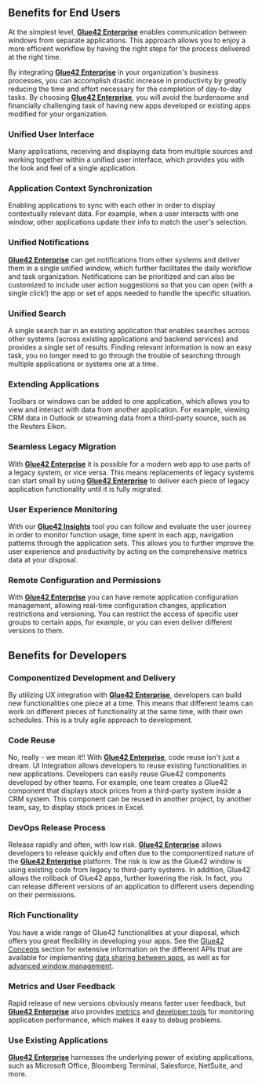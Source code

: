 ## Benefits for End Users

At the simplest level, [**Glue42 Enterprise**](https://glue42.com/enterprise/) enables communication between windows from separate applications. This approach allows you to enjoy a more efficient workflow by having the right steps for the process delivered at the right time.

By integrating [**Glue42 Enterprise**](https://glue42.com/enterprise/) in your organization's business processes, you can accomplish drastic increase in productivity by greatly reducing the time and effort necessary for the completion of day-to-day tasks. By choosing [**Glue42 Enterprise**](https://glue42.com/enterprise/), you will avoid the burdensome and financially challenging task of having new apps developed or existing apps modified for your organization.

### Unified User Interface

Many applications, receiving and displaying data from multiple sources and working together within a unified user interface, which provides you with the look and feel of a single application.

### Application Context Synchronization

Enabling applications to sync with each other in order to display contextually relevant data. For example, when a user interacts with one window, other applications update their info to match the user's selection.

### Unified Notifications

[**Glue42 Enterprise**](https://glue42.com/enterprise/) can get notifications from other systems and deliver them in a single unified window, which further facilitates the daily workflow and task organization. Notifications can be prioritized and can also be customized to include user action suggestions so that you can open (with a single click!) the app or set of apps needed to handle the specific situation.

### Unified Search

A single search bar in an existing application that enables searches across other systems (across existing applications and backend services) and provides a single set of results. Finding relevant information is now an easy task, you no longer need to go through the trouble of searching through multiple applications or systems one at a time.

### Extending Applications

Toolbars or windows can be added to one application, which allows you to view and interact with data from another application. For example, viewing CRM data in Outlook or streaming data from a third-party source, such as the Reuters Eikon. 

### Seamless Legacy Migration

With [**Glue42 Enterprise**](https://glue42.com/enterprise/) it is possible for a modern web app to use parts of a legacy system, or vice versa. This means replacements of legacy systems can start small by using [**Glue42 Enterprise**](https://glue42.com/enterprise/) to deliver each piece of legacy application functionality until it is fully migrated. 

### User Experience Monitoring

With our [**Glue42 Insights**](https://glue42.com/insights/) tool you can follow and evaluate the user journey in order to monitor function usage, time spent in each app, navigation patterns through the application sets. This allows you to further improve the user experience and productivity by acting on the comprehensive metrics data at your disposal.

### Remote Configuration and Permissions

With [**Glue42 Enterprise**](https://glue42.com/enterprise/) you can have remote application configuration management, allowing real-time configuration changes, application restrictions and versioning. You can restrict the access of specific user groups to certain apps, for example, or you can even deliver different versions to them.
 
## Benefits for Developers

### Componentized Development and Delivery

By utilizing UX integration with [**Glue42 Enterprise**](https://glue42.com/enterprise/), developers can build new functionalities one piece at a time. This means that different teams can work on different pieces of functionality at the same time, with their own schedules. This is a truly agile approach to development. 

### Code Reuse

No, really - we mean it!! With [**Glue42 Enterprise**](https://glue42.com/enterprise/), code reuse isn't just a dream. UI Integration allows developers to reuse existing functionalities in new applications. Developers can easily reuse Glue42 components developed by other teams. For example, one team creates a Glue42 component that displays stock prices from a third-party system inside a CRM system. This component can be reused in another project, by another team, say, to display stock prices in Excel.  

### DevOps Release Process

Release rapidly and often, with low risk. [**Glue42 Enterprise**](https://glue42.com/enterprise/) allows developers to release quickly and often due to the componentized nature of the [**Glue42 Enterprise**](https://glue42.com/enterprise/) platform. The risk is low as the Glue42 window is using existing code from legacy to third-party systems. In addition, Glue42 allows the rollback of Glue42 apps, further lowering the risk. In fact, you can release different versions of an application to different users depending on their permissions.

### Rich Functionality

You have a wide range of Glue42 functionalities at your disposal, which offers you great flexibility in developing your apps. See the [Glue42 Concepts](../../../glue42-concepts/glue42-toolbar/index.html) section for extensive information on the different APIs that are available for implementing [data sharing between apps](../../../glue42-concepts/data-sharing-between-apps/shared-contexts/overview/index.html), as well as for [advanced window management](../../../glue42-concepts/windows/window-management/overview/index.html).

### Metrics and User Feedback

Rapid release of new versions obviously means faster user feedback, but [**Glue42 Enterprise**](https://glue42.com/enterprise/) also provides [metrics](../../../glue42-concepts/metrics/overview/index.html) and [developer tools](../../../developers/dev-tools/index.html) for monitoring application performance, which makes it easy to debug problems.

### Use Existing Applications

[**Glue42 Enterprise**](https://glue42.com/enterprise/) harnesses the underlying power of existing applications, such as Microsoft Office, Bloomberg Terminal, Salesforce, NetSuite, and more.